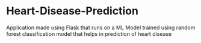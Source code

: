 # Heart-Disease-Prediction
Application made using Flask that runs on a ML Model trained using random forest classification model that helps in prediction of heart disease
